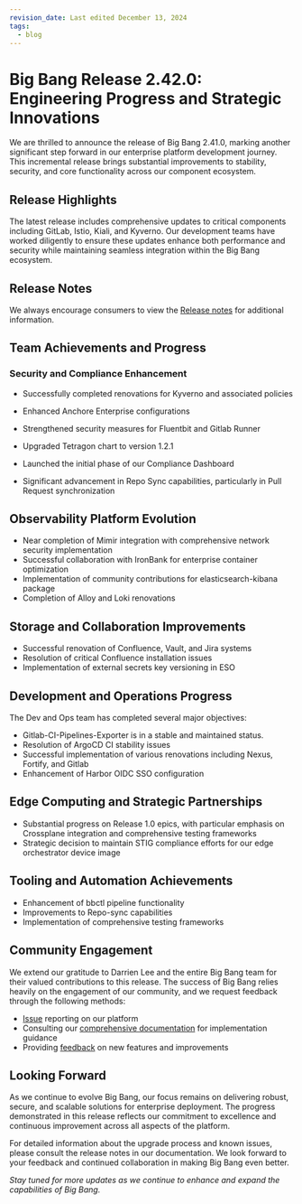 ```yaml
---
revision_date: Last edited December 13, 2024
tags:
  - blog
---
```


# Big Bang Release 2.42.0: Engineering Progress and Strategic Innovations

We are thrilled to announce the release of Big Bang 2.41.0, marking another significant step forward in our enterprise platform development journey. This incremental release brings substantial improvements to stability, security, and core functionality across our component ecosystem.

## Release Highlights

The latest release includes comprehensive updates to critical components including GitLab, Istio, Kiali, and Kyverno. Our development teams have worked diligently to ensure these updates enhance both performance and security while maintaining seamless integration within the Big Bang ecosystem.

## Release Notes
We always encourage consumers to view the [Release notes](https://repo1.dso.mil/big-bang/bigbang/-/releases/2.42.0) for additional information.

## Team Achievements and Progress

### Security and Compliance Enhancement

- Successfully completed renovations for Kyverno and associated policies
- Enhanced Anchore Enterprise configurations
- Strengthened security measures for Fluentbit and Gitlab Runner
- Upgraded Tetragon chart to version 1.2.1
- Launched the initial phase of our Compliance Dashboard


- Significant advancement in Repo Sync capabilities, particularly in Pull Request synchronization

## Observability Platform Evolution

- Near completion of Mimir integration with comprehensive network security implementation
- Successful collaboration with IronBank for enterprise container optimization
- Implementation of community contributions for elasticsearch-kibana package
- Completion of Alloy and Loki renovations

## Storage and Collaboration Improvements

- Successful renovation of Confluence, Vault, and Jira systems
- Resolution of critical Confluence installation issues
- Implementation of external secrets key versioning in ESO

## Development and Operations Progress

The Dev and Ops team has completed several major objectives:

- Gitlab-CI-Pipelines-Exporter is in a stable and maintained status.
- Resolution of ArgoCD CI stability issues
- Successful implementation of various renovations including Nexus, Fortify, and Gitlab
- Enhancement of Harbor OIDC SSO configuration

## Edge Computing and Strategic Partnerships

- Substantial progress on Release 1.0 epics, with particular emphasis on Crossplane integration and comprehensive testing frameworks
- Strategic decision to maintain STIG compliance efforts for our edge orchestrator device image

## Tooling and Automation Achievements

- Enhancement of bbctl pipeline functionality
- Improvements to Repo-sync capabilities
- Implementation of comprehensive testing frameworks

## Community Engagement

We extend our gratitude to Darrien Lee and the entire Big Bang team for their valued contributions to this release. The success of Big Bang relies heavily on the engagement of our community, and we request feedback through the following methods:
- [Issue](https://repo1.dso.mil/big-bang/bigbang/-/issues/new) reporting on our platform
- Consulting our [comprehensive documentation](https://docs-bigbang.dso.mil/latest/) for implementation guidance
- Providing [feedback](https://join.slack.com/t/bigbanguniver-ft39451/shared_invite/zt-2mrtefxg6-5WJr85JD3NPbreMuAcQR0A) on new features and improvements

## Looking Forward

As we continue to evolve Big Bang, our focus remains on delivering robust, secure, and scalable solutions for enterprise deployment. The progress demonstrated in this release reflects our commitment to excellence and continuous improvement across all aspects of the platform.

For detailed information about the upgrade process and known issues, please consult the release notes in our documentation. We look forward to your feedback and continued collaboration in making Big Bang even better.

*Stay tuned for more updates as we continue to enhance and expand the capabilities of Big Bang.*